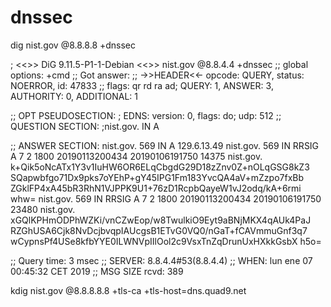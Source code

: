 # dnssec

dig nist.gov @8.8.8.8 +dnssec

; <<>> DiG 9.11.5-P1-1-Debian <<>> nist.gov @8.8.4.4 +dnssec
;; global options: +cmd
;; Got answer:
;; ->>HEADER<<- opcode: QUERY, status: NOERROR, id: 47833
;; flags: qr rd ra ad; QUERY: 1, ANSWER: 3, AUTHORITY: 0, ADDITIONAL: 1

;; OPT PSEUDOSECTION:
; EDNS: version: 0, flags: do; udp: 512
;; QUESTION SECTION:
;nist.gov.                      IN      A

;; ANSWER SECTION:
nist.gov.               569     IN      A       129.6.13.49
nist.gov.               569     IN      RRSIG   A 7 2 1800 20190113200434 20190106191750 14375 nist.gov. k+Qik5oNcATx1Y3v1IuHW6OR6ELqCbgdG29D18zZnv0Z+nOLqGSG8kZ3 SQapwbfgo71Dx9pks7oYEhP+gY45IPG1Fm183YvcQA4aV+mZzpo7fxBb ZGklFP4xA45bR3RhN1VJPPK9U1+76zD1RcpbQayeW1vJ2odq/kA+6rmi whw=
nist.gov.               569     IN      RRSIG   A 7 2 1800 20190113200434 20190106191750 23480 nist.gov. xGQlKPHmODPhWZKi/vnCZwEop/w8TwulkiO9Eyt9aBNjMKX4qAUk4PaJ RZGhUSA6Cjk8NvDcjbvqpIAUcgsB1ETvG0VQ0/nGaT+fCAVmmuGnf3q7 wCypnsPf4USe8kfbYYE0ILWNVpIIlOol2c9VsxTnZqDrunUxHXkkGsbX h5o=

;; Query time: 3 msec
;; SERVER: 8.8.4.4#53(8.8.4.4)
;; WHEN: lun ene 07 00:45:32 CET 2019
;; MSG SIZE  rcvd: 389


kdig nist.gov @8.8.8.8.8 +tls-ca +tls-host=dns.quad9.net
